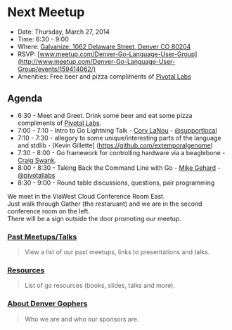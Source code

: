 Next Meetup
==========

* Date: Thursday, March 27, 2014
* Time: 6:30 - 9:00
* Where: [Galvanize: 1062 Delaware Street, Denver CO 80204](http://goo.gl/TqlYe)
* RSVP: [www.meetup.com/Denver-Go-Language-User-Group](http://www.meetup.com/Denver-Go-Language-User-Group/events/159414062/)
* Amenities: Free beer and pizza compliments of [Pivotal Labs](http://www.pivotallabs.com/)


Agenda
--------

* 6:30 - Meet and Greet. Drink some beer and eat some pizza compliments of [Pivotal Labs](http://www.pivotallabs.com/).
* 7:00 - 7:10 - Intro to Go Lightning Talk - [Cory LaNou](https://github.com/corylanou) - [@supportlocal](https://twitter.com/supportlocal)
* 7:10 - 7:30 - allegory to some unique/interesting parts of the language and stdlib - [Kevin Gillette] (https://github.com/extemporalgenome)
* 7:30 - 8:00 - Go framework for controlling hardware via a beaglebone - [Craig Swank](https://bitbucket.org/cswank).
* 8:00 - 8:30 - Taking Back the Command Line with Go - [Mike Gehard](http://msgehard.github.io/) - [@pivotallabs](https://twitter.com/pivotallabs)
* 8:30 - 9:00 - Round table discussions, questions, pair programming

We meet in the ViaWest Cloud Conference Room East.  
Just walk through Gather (the restaruant) and we are in the second conference room on the left.  
There will be a sign outside the door promoting our meetup.


### [Past Meetups/Talks](https://github.com/DenverGophers/talks/blob/master/PAST.md)
> View a list of our past meetups, links to presentations and talks.


### [Resources](https://github.com/DenverGophers/talks/blob/master/RESOURCES.md)
> List of go resources (books, slides, talks and more).

### [About Denver Gophers](https://github.com/DenverGophers/talks/blob/master/ABOUT.md)
> Who we are and who our sponsors are.
